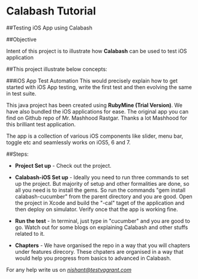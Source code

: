 Calabash Tutorial
==========
##Testing iOS App using Calabash

##Objective

Intent of this project is to illustrate how **Calabash** can be used to test iOS application

##This project illustrate below concepts:

###iOS App Test Automation
This would precisely explain how to get started with iOS App testing, write the first test and then evolving the same in test suite.

This java project has been created using **RubyMine (Trial Version)**. We have also bundled the iOS applications for ease. The original app you can find on Github repo of Mr. Mashhood Rastgar. Thanks a lot Mashhood for this brilliant test application.

The app is a collection of various iOS components like slider, menu bar, toggle etc and seamlessly works on iOS5, 6 and 7.

##Steps:

- **Project Set up** - Check out the project.

- **Calabash-iOS Set up** - Ideally you need to run three commands to set up the project. But majority of setup and other formalities are done, so all you need is to install the gems. So run the commands "gem install calabash-cucumber" from the parent directory and you are good. Open the project in Xcode and build the "-cal" taget of the application and then deploy on simulator. Verify once that the app is working fine.

- **Run the test** - In terminal, just type in "cucumber" and you are good to go. Watch out for some blogs on explaining Calabash and other stuffs related to it.

- **Chapters** - We have organised the repo in a way that you will chapters under features direcory. These chpaters are organised in a way that would help you progress from basics to advanced in Calabash.


For any help write us on *nishant@testvagrant.com*
